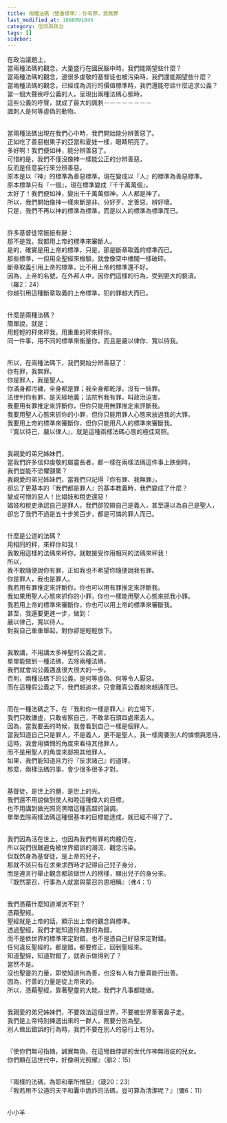 ```yaml
---
title: 兩種法碼（雙重標準）：你有罪，我無罪
last_modified_at: 1668091045
category: 信仰與政治
tags: []
sidebar: 
---
```


<p>在政治議題上，<br/>
當兩種法碼的觀念，大量盛行在國民腦中時，我們能期望些什麼？<br/>
當兩種法碼的觀念，連很多虔敬的基督徒也被污染時，我們還能期望些什麼？<br/>
當兩種法碼的觀念，已經成為流行的價值標準時，我們還能夸談什麼追求公義？<br/>
當一個大聲疾呼公義的人，呈現出兩種法碼心態時，<br/>
這些公義的呼聲，就成了最大的諷刺－－－－－－－－<br/>
諷刺人是何等虛偽的動物。</p>
<p><br/>
當兩種法碼出現在我們心中時，我們開始能分辨善惡了。<br/>
正如吃了善惡樹果子的亞當和夏娃一樣，眼睛明亮了。<br/>
多好啊！我們便如神，能分辨善惡了。<br/>
可惜的是，我們不僅沒像神一樣能公正的分辨善惡，<br/>
反而是任意妄行來分辨善惡。<br/>
原本是以『神』的標準為善惡標準，現在變成以『人』的標準為善惡標準。<br/>
原本標準只有『一個』，現在標準變成『千千萬萬個』。<br/>
太好了！我們便如神，變出千千萬萬個神，人人都是神了。<br/>
所以，我們開始像神一樣來斷是非、分好歹、定善惡、辨好壞。<br/>
只是，我們不再以神的標準為標準，而是以人的標準為標準而已。</p>
<p><br/>
許多基督徒常振振有辭：<br/>
那不是我，我都用上帝的標準來審斷人。<br/>
是的，確實是用上帝的標準，只是，那是斷章取義的標準而已。<br/>
那些標準，一但用全聖經來檢驗，就會像空中樓閣一樣破碎。<br/>
斷章取義引用上帝的標準，比不用上帝的標準還不好。<br/>
因為，上帝的名號，在外邦人中，因你們這樣的行為，受到更大的褻瀆。<br/>
（羅2：24）<br/>
你越引用這種斷章取義的上帝標準，犯的罪越大而已。</p>
<p><br/>
什麼是兩種法碼？<br/>
簡單說，就是：<br/>
用輕輕的秤來秤我，用重重的秤來秤你。<br/>
同一件事，用不同的標準來衡量你，而且是嚴以律你、寬以待我。</p>
<p><br/>
所以，在兩種法碼下，我們開始分辨善惡了：<br/>
你有罪，我無罪。<br/>
你是罪人，我是聖人。<br/>
你滿身都污穢，全身都是罪；我全身都乾淨，沒有一絲罪。<br/>
法律判你有罪，是天經地義；法院判我有罪，叫政治迫害。<br/>
我要用有罪推定來評斷你，但你只能用無罪推定來評斷我。<br/>
我要用聖人心態來抓你的小罪，但你只能用罪人心態來放過我的大罪。<br/>
我要用上帝的標準來審斷你，但你只能用凡人的標準來審斷我。<br/>
『寬以待己，嚴以律人』，就是這種兩樣法碼心態的極佳寫照。</p>
<p><br/>
我親愛的弟兄姊妹們，<br/>
當我們許多信仰虔敬的屬靈長者，都一樣在兩樣法碼這件事上跌倒時，<br/>
我們豈能不恐懼顫驚？<br/>
我親愛的弟兄姊妹們，當我們只記得『你有罪、我無罪』，<br/>
卻忘了更基本的『我們都是罪人』的基本教義時，我們變成了什麼？<br/>
變成可憎的惡人！比娼妓和稅吏還惡！<br/>
娼妓和稅吏承認自己是罪人，我們卻狡辯自己是義人，甚至還以為自己是聖人，<br/>
卻忘了我們不過是五十步笑百步，都是可憐的罪人而已。</p>
<p><br/>
什麼是公道的法碼？<br/>
用相同的秤，來秤你和我！<br/>
我敢用這樣的法碼來秤你，就敢接受你用相同的法碼來秤我！<br/>
所以，<br/>
我不敢隨便說你有罪，正如我也不希望你隨便說我有罪。<br/>
你是罪人，我也是罪人。<br/>
我若用有罪推定來評斷你，你也可以用有罪推定來評斷我。<br/>
我如果用聖人心態來抓你的小罪，你也一樣能用聖人心態來抓我小罪。<br/>
我若用上帝的標準來審斷你，你也可以用上帝的標準來審斷我。<br/>
甚至，我還要更進一步，做到：<br/>
嚴以律己，寬以待人。<br/>
對我自己重重舉起，對你卻是輕輕放下。</p>
<p><br/>
我敢講，不用講太多神聖的公義之言，<br/>
單單能做到一種法碼，去除兩種法碼，<br/>
我們就會向公義邁進很大很大的一步。<br/>
否則，兩種法碼下的公義，是何等虛偽、何等令人厭惡。<br/>
而在這種假公義之下，我們越追求，只會離真公義越來越遠而已。</p>
<p><br/>
而在一種法碼之下，在『我和你一樣是罪人』的立場下，<br/>
我們只敢謙虛，只敢省察自己，不敢拿石頭四處來丟人。<br/>
因為，當我要丟的時候，我會看到自己一樣是個罪人。<br/>
當我知道自己只是罪人，不是義人，更不是聖人，我一樣需要別人的憐憫與恩待，<br/>
這時，我會用憐憫的角度來看待其他罪人，<br/>
而不是用聖人的角度來鄙視其他罪人。<br/>
如果，我們能知道且力行『反求諸己』的道理，<br/>
那麼，兩樣法碼的事，會少很多很多才對。</p>
<p><br/>
基督徒，是世上的鹽，是世上的光。<br/>
我們還不用說做到使人和睦這種偉大的目標，<br/>
也不用講到做光照亮黑暗這種高超的論調。<br/>
單單去除兩樣法碼這種很基本的目標能達成，就已經不得了了。</p>
<p><br/>
我們因為活在世上，也因為我們有罪的肉體仍在，<br/>
所以我們很難避免被世界錯誤的潮流、觀念污染。<br/>
但既然身為基督徒，是上帝的兒子，<br/>
那就不該只有在求東求西時才記得自己兒子身分，<br/>
而是連言行舉止觀念都該做世人的榜樣，顯出兒子的身分來。<br/>
『既然蒙召，行事為人就當與蒙召的恩相稱』（弗4：1）</p>
<p><br/>
我們憑藉什麼知道潮流不對？<br/>
憑藉聖經。<br/>
聖經就是上帝的話，顯示出上帝的觀念與標準。<br/>
透過聖經，我們才能知道何為對何為錯，<br/>
而不是依世界的標準來定對錯，也不是憑自己好惡來定對錯。<br/>
任何違反聖經的，都是錯，都要修正，回到聖經來。<br/>
知道聖經，知道對錯了，就表示做得到了？<br/>
當然不是。<br/>
沒也聖靈的力量，即使知道何為善，也沒有人有力量真能行出善。<br/>
因為，行善的力量是從上帝來的。<br/>
所以，憑藉聖經，靠著聖靈的大能，我們才凡事都能做。</p>
<p><br/>
我親愛的弟兄姊妹們，不要效法這個世界，不要被世界牽著鼻子走。<br/>
我們是上帝特別揀選出來的一群人，務要分別為聖。<br/>
別人做出錯誤的行為時，我們不要在別人的惡行上有分。</p>
<p><br/>
『使你們無可指摘，誠實無偽，在這彎曲悖謬的世代作神無瑕疵的兒女。<br/>
你們顯在這世代中，好像明光照耀』（腓2：15）</p>
<p><br/>
『兩樣的法碼，為耶和華所憎惡』（箴20：23）<br/>
『我若用不公道的天平和囊中詭詐的法碼，豈可算為清潔呢？』（彌6：11）</p>
<p><br/>
小小羊<br/>
 </p>
